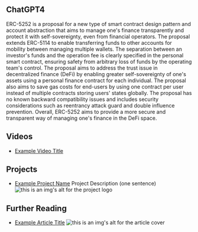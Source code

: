## ChatGPT4

ERC-5252 is a proposal for a new type of smart contract design pattern and account abstraction that aims to manage one's finance transparently and protect it with self-sovereignty, even from financial operators. The proposal extends ERC-5114 to enable transferring funds to other accounts for mobility between managing multiple wallets. The separation between an investor's funds and the operation fee is clearly specified in the personal smart contract, ensuring safety from arbitrary loss of funds by the operating team's control. The proposal aims to address the trust issue in decentralized finance (DeFi) by enabling greater self-sovereignty of one's assets using a personal finance contract for each individual. The proposal also aims to save gas costs for end-users by using one contract per user instead of multiple contracts storing users' states globally. The proposal has no known backward compatibility issues and includes security considerations such as reentrancy attack guard and double influence prevention. Overall, ERC-5252 aims to provide a more secure and transparent way of managing one's finance in the DeFi space.

## Videos

- [Example Video Title](https://www.youtube.com/watch?v=TDGq4aeevgY)

## Projects

- [Example Project Name](https://xxxx.xxx/xxxxx) Project Description (one sentence) ![this is an img's alt for the project logo](https://xxxx.xxx/project-logo.xxx)

## Further Reading

- [Example Article Title](https://xxxx.xxx/xxxxx) ![this is an img's alt for the article cover](https://xxxx.xxx/article-cover.xxx)
